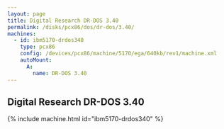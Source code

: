 ```yaml
---
layout: page
title: Digital Research DR-DOS 3.40
permalink: /disks/pcx86/dos/dr-dos/3.40/
machines:
  - id: ibm5170-drdos340
    type: pcx86
    config: /devices/pcx86/machine/5170/ega/640kb/rev1/machine.xml
    autoMount:
      A:
        name: DR-DOS 3.40
---
```


Digital Research DR-DOS 3.40
----------------------------

{% include machine.html id="ibm5170-drdos340" %}
